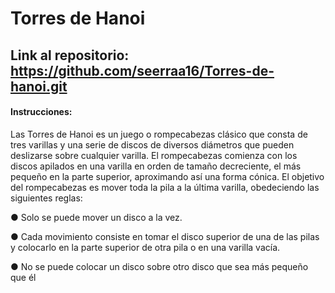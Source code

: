 # Torres de Hanoi
## Link al repositorio: https://github.com/seerraa16/Torres-de-hanoi.git
#### Instrucciones: 
Las Torres de Hanoi es un juego o rompecabezas clásico que consta de tres varillas y una
serie de discos de diversos diámetros que pueden deslizarse sobre cualquier varilla. El
rompecabezas comienza con los discos apilados en una varilla en orden de tamaño
decreciente, el más pequeño en la parte superior, aproximando así una forma cónica. El
objetivo del rompecabezas es mover toda la pila a la última varilla, obedeciendo las
siguientes reglas:

● Solo se puede mover un disco a la vez.

● Cada movimiento consiste en tomar el disco superior de una de las pilas y colocarlo
en la parte superior de otra pila o en una varilla vacía.

● No se puede colocar un disco sobre otro disco que sea más pequeño que él
